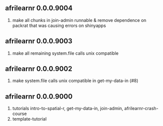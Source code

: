 

## afrilearnr 0.0.0.9004

1. make all chunks in join-admin runnable & remove dependence on packrat that was causing errors on shinyapps


## afrilearnr 0.0.0.9003

1. make all remaining system.file calls unix compatible


## afrilearnr 0.0.0.9002

1. make system.file calls unix compatible in get-my-data-in (#8)



## afrilearnr 0.0.0.9000

1. tutorials intro-to-spatial-r, get-my-data-in, join-admin, afrilearnr-crash-course
1. template-tutorial
